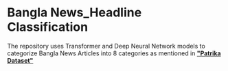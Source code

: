 # Bangla News_Headline Classification

The repository uses Transformer and Deep Neural Network models to categorize Bangla News Articles into 8 categories as mentioned in [**"Patrika Dataset"**](https://data.mendeley.com/datasets/v362rp78dc/2)
